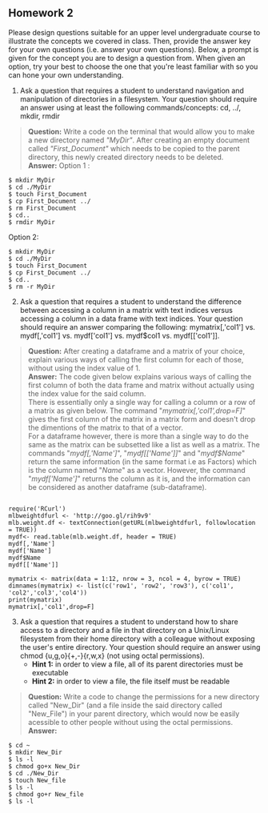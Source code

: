 ## Homework 2  
Please design questions suitable for an upper level undergraduate course to illustrate the concepts we covered in class.
Then, provide the answer key for your own questions (i.e. answer your own questions). Below, a prompt is given for the 
concept you are to design a question from. When given an option, try your best to choose the one that you're least familiar 
with so you can hone your own understanding.
1. Ask a question that requires a student to understand navigation and manipulation of directories in a filesystem. Your 
question should require an answer using at least the following commands/concepts: cd, ../, mkdir, rmdir  
>**Question:**  Write a code on the terminal that would allow you to make a new directory named *"MyDir"*. After creating an
 empty document called *"First_Document"* which needs to be copied to the parent directory, this newly created directory 
 needs to be deleted.  
**Answer:** 
Option 1 :
<pre><code>$ mkdir MyDir
$ cd ./MyDir
$ touch First_Document
$ cp First_Document ../
$ rm First_Document
$ cd..
$ rmdir MyDir
</code></pre>  
Option 2:
<pre><code>$ mkdir MyDir
$ cd ./MyDir
$ touch First_Document
$ cp First_Document ../
$ cd..
$ rm -r MyDir
</code></pre> 
2. Ask a question that requires a student to understand the difference between accessing a column in a matrix with text 
indices versus accessing a column in a data frame with text indices. Your question should require an answer comparing the 
following: mymatrix[,'col1'] vs. mydf[,'col1'] vs. mydf['col1'] vs. mydf$col1 vs. mydf[['col1']].  
>**Question:**  After creating a dataframe and a matrix of your choice, explain various ways of calling the first column for 
each of those, without using the index value of 1.  
**Answer:** The code given below explains various ways of calling the first column of both the data frame and matrix without 
actually using the index value for the said column.  
There is essentially only a single way for calling a column or a row of a matrix as given below. The command "_mymatrix[,'col1',drop=F]_" gives the first column of the matrix in a matrix form and doesn't drop the dimentions of the matrix 
to that of a vector.  
For a dataframe however, there is more than a single way to do the same as the matrix can be subsetted like a list as well as a 
matrix. The commands "_mydf[,'Name']_", "_mydf[['Name']]_" and "_mydf$Name_" return the same information (in the same format i.e as Factors)  which is the column named "_Name_" as a vector. However, the command "_mydf['Name']_" returns the column as it is, and the information can be considered as another dataframe (sub-dataframe).
<pre><code>
require('RCurl')
mlbweightdfurl <- 'http://goo.gl/rih9v9'
mlb.weight.df <- textConnection(getURL(mlbweightdfurl, followlocation  = TRUE))
mydf<- read.table(mlb.weight.df, header = TRUE)
mydf[,'Name'] 
mydf['Name'] 
mydf$Name 
mydf[['Name']]

mymatrix <- matrix(data = 1:12, nrow = 3, ncol = 4, byrow = TRUE)
dimnames(mymatrix) <- list(c('row1', 'row2', 'row3'), c('col1', 'col2','col3','col4'))
print(mymatrix)
mymatrix[,'col1',drop=F] 
</code></pre> 
3. Ask a question that requires a student to understand how to share access to a directory and a file in that directory 
on a Unix/Linux filesystem from their home directory with a colleague without exposing the user's entire directory. Your 
question should require an answer using chmod {u,g,o}{+,-}{r,w,x} (not using octal permissions).
   * **Hint 1:** in order to view a file, all of its parent directories must be executable
   * **Hint 2:** in order to view a file, the file itself must be readable  
>**Question:**  Write a code to change the permissions for a new directory called "New_Dir" (and a file inside the said directory 
called "New_File") in your parent directory, which would now be easily acessible to other people without using the octal permissions.  
**Answer:**  
<pre><code>$ cd ~
$ mkdir New_Dir
$ ls -l
$ chmod go+x New_Dir
$ cd ./New_Dir
$ touch New_file
$ ls -l
$ chmod go+r New_file
$ ls -l
</code></pre>
